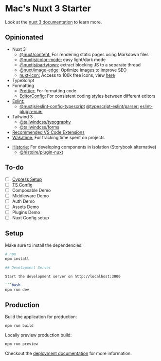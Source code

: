 # Mac's Nuxt 3 Starter

Look at the [nuxt 3 documentation](https://v3.nuxtjs.org) to learn more.

## Opinionated

- Nuxt 3
  - [@nuxt/content:](https://content.nuxtjs.org/guide/writing/content-directory) For rendering static pages using Markdown files
  - [@nuxtjs/color-mode:](https://color-mode.nuxtjs.org/) easy light/dark mode
  - [@nuxtjs/partytown:](https://github.com/nuxt-modules/partytown) extract blocking JS to a separate thread
  - [@nuxt/image-edge:](https://v1.image.nuxtjs.org/get-started/) Optimize images to improve SEO
  <!-- need to add usage of this -->
  - [nuxt-icon:](https://icones.js.org/) Access to 100k free icons, view [here](https://icones.js.org/)
  <!-- need to add usage of this -->
  <!-- need to add usage of this -->
- TypeScript
- Formatting
  - [Prettier:](https://prettier.io/) For formatting code
  - [EditorConfig:](https://editorconfig.org/) For consistent coding styles between different editors
- [Eslint:]()
  - [@nuxtjs/eslint-config-typescript]()
    [@typescript-eslint/parser:]()
    [eslint-plugin-vue:]()
- Tailwind 3
  - [@tailwindcss/typography](https://tailwindcss.com/docs/typography-plugin)
  - [@tailwindcss/forms](https://github.com/tailwindlabs/tailwindcss-forms)
- [Recommended VS Code Extensions](https://github.com/Drew-Macgibbon/nuxt3-starter/blob/main/.vscode/extensions.json)
- [Wakatime:](https://wakatime.com) For tracking time spent on projects 
<!-- 
(If you’re not prompted, press F1 or ⌘ + Shift + P then type WakaTime API Key.)
Your coding stats are visible in your WakaTime dashboard: https://wakatime.com/dashboard
 -->
- [Historie:](https://histoire.dev/) For developing components in isolation (Storybook alternative)
  - [@histoire/plugin-nuxt](https://github.com/histoire-dev/histoire/tree/main/packages/histoire-plugin-nuxt)
  

## To-do

- [ ] [Cypress Setup](https://www.cypress.io/)
- [ ] [TS Config](https://www.cypress.io/)
- [ ] Composable Demo
- [ ] Middleware Demo
- [ ] Auth Demo
- [ ] Assets Demo
- [ ] Plugins Demo
- [ ] Nuxt Config setup

## Setup

Make sure to install the dependencies:

```bash
# npm
npm install

## Development Server

Start the development server on http://localhost:3000

```bash
npm run dev
```

## Production

Build the application for production:

```bash
npm run build
```

Locally preview production build:

```bash
npm run preview
```

Checkout the [deployment documentation](https://v3.nuxtjs.org/guide/deploy/presets) for more information.
